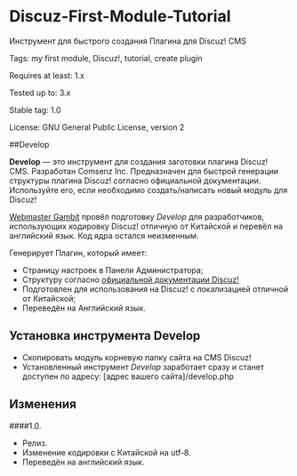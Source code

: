 # Discuz-First-Module-Tutorial
Инструмент для быстрого создания Плагина для Discuz! CMS

 Tags: my first module, Discuz!, tutorial, create plugin

 Requires at least: 1.x

 Tested up to: 3.x

 Stable tag: 1.0

 License: GNU General Public License, version 2

##Develop

**Develop** — это инструмент для создания заготовки плагина Discuz! CMS. Разработан Comsenz Inc.
Предназначен для быстрой генерации структуры плагина Discuz! согласно официальной документации.
Используйте его, если необходимо создать/написать новый модуль для Discuz!

[Webmaster Gambit](http://webmaster-gambit.ru "Webmaster Gambit") провёл подготовку *Develop* для разработчиков, использующих кодировку Discuz! отличную от Китайской и перевёл на английский язык.
Код ядра остался неизменным.

 Генерирует Плагин, который имеет:
 - Страницу настроек в Панели Администратора;
 - Структуру согласно [официальной документации Discuz!](http://open.discuz.net/?ac=document&page=faq "официальной документации Discuz!")
 - Подготовлен для использования на Discuz! c локализацией отличной от Китайской;
 - Переведён на Английский язык.

## Установка инструмента Develop

- Скопировать модуль корневую папку сайта на CMS Discuz!
- Установленный инструмент *Develop* заработает сразу и станет доступен по адресу:
        [адрес вашего сайта]/develop.php

## Изменения

####1.0.
 - Релиз.
 - Изменение кодировки с Китайской на utf-8.
 - Переведён на английский язык.